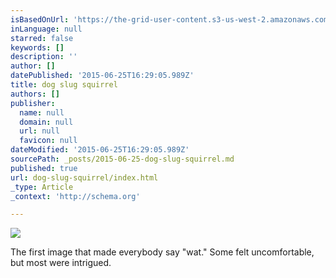 ```yaml
---
isBasedOnUrl: 'https://the-grid-user-content.s3-us-west-2.amazonaws.com/a5a31e80-6a9e-4eea-9211-51f947c7824e.jpg'
inLanguage: null
starred: false
keywords: []
description: ''
author: []
datePublished: '2015-06-25T16:29:05.989Z'
title: dog slug squirrel
authors: []
publisher:
  name: null
  domain: null
  url: null
  favicon: null
dateModified: '2015-06-25T16:29:05.989Z'
sourcePath: _posts/2015-06-25-dog-slug-squirrel.md
published: true
url: dog-slug-squirrel/index.html
_type: Article
_context: 'http://schema.org'

---
```

![](https://the-grid-user-content.s3-us-west-2.amazonaws.com/a5a31e80-6a9e-4eea-9211-51f947c7824e.jpg)

The first image that made everybody say "wat." Some felt uncomfortable, but most were intrigued.